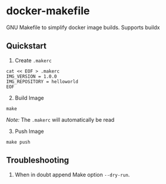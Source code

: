 # docker-makefile

GNU Makefile to simplify docker image builds. Supports buildx

## Quickstart

1. Create `.makerc`

```
cat << EOF > .makerc
IMG_VERSION = 1.0.0
IMG_REPOSITORY = helloworld
EOF
```

2. Build Image

```
make
```

*Note:* The `.makerc` will automatically be read

3. Push Image

```
make push
```

## Troubleshooting

1. When in doubt append Make option `--dry-run`. 

